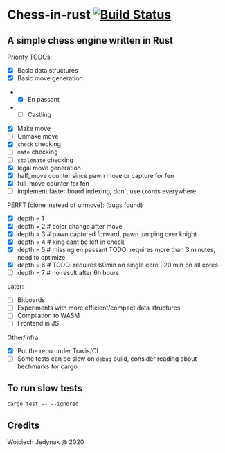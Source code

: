 # Chess-in-rust [![Build Status](https://travis-ci.org/wjzz/chess-in-rust.svg?branch=master)](https://travis-ci.org/wjzz/chess-in-rust)

## A simple chess engine written in Rust

Priority TODOs:

- [x] Basic data structures
- [x] Basic move generation
- - [x] En passant
- - [ ] Castling
- [x] Make move
- [ ] Unmake move
- [x] `check` checking
- [ ] `mate` checking
- [ ] `stalemate` checking
- [x] legal move generation
- [x] half_move counter since pawn move or capture for fen
- [x] full_move counter for fen
- [ ] implement faster board indexing, don't use `Coord`s everywhere

PERFT [clone instead of unmove]: (bugs found)
- [x] depth = 1
- [x] depth = 2    # color change after move
- [x] depth = 3    # pawn captured forward, pawn jumping over knight
- [x] depth = 4    # king cant be left in check
- [x] depth = 5    # missing en passant    TODO: requires more than 3 minutes, need to optimize
- [x] depth = 6    # TODO: requires 60min on single core | 20 min on all cores
- [ ] depth = 7    # no result after 6h hours

Later:
- [ ] Bitboards
- [ ] Experiments with more efficient/compact data structures
- [ ] Compilation to WASM
- [ ] Frontend in JS

Other/infra:
- [x] Put the repo under Travis/CI
- [ ] Some tests can be slow on `debug` build, consider reading about bechmarks for cargo

## To run slow tests

`cargo test -- --ignored`

## Credits

Wojciech Jedynak @ 2020
